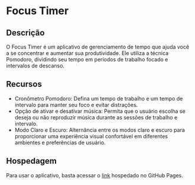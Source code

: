 # Focus Timer

## Descrição

O Focus Timer é um aplicativo de gerenciamento de tempo que ajuda você a se concentrar e aumentar sua produtividade. Ele utiliza a técnica Pomodoro, dividindo seu tempo em períodos de trabalho focado e intervalos de descanso.

## Recursos

- Cronômetro Pomodoro: Defina um tempo de trabalho e um tempo de intervalo para manter seu foco e evitar distrações.
- Opção de ativar e desativar música: Permita que o usuário escolha se deseja ou não reproduzir música durante as sessões de trabalho e intervalo.
- Modo Claro e Escuro: Alternância entre os modos claro e escuro para proporcionar uma experiência visual confortável em diferentes ambientes e preferências de usuário.


## Hospedagem

Para usar o aplicativo, basta acessar o [link](https://aleksanderromero.github.io/pomodoro-project/) hospedado no GitHub Pages. 

